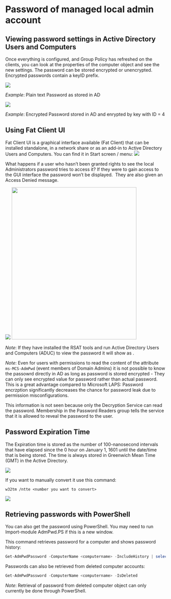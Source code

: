 # Password of managed local admin account


## Viewing password settings in Active Directory Users and Computers
Once everything is configured, and Group Policy has refreshed on the clients, you can look at the properties of the computer object and see the new settings. The password can be stored encrypted or unencrypted. Encrypted passwords contain a keyID prefix.

![](~/images/Operations/User/pwd-unencrypted.png)

*Example*: Plain text Password as stored in AD

![](~/images/Operations/User/pwd-encrypted.png)

*Example*: Encrypted Password stored in AD and enrypted by key with ID = 4

## Using Fat Client UI

Fat Client UI is a graphical interface available (Fat Client) that can be installed standalone, in a network share or as an add-in to Active Directory Users and Computers. You can find it in Start screen / menu:
![](~/images/Operations/User/ui-start-w10.png)

What happens if a user who hasn’t been granted rights to see the local Administrators password tries to access it? If they were to gain access to the GUI interface the password won’t be displayed.  They are also given an Access Denied message.

![](~/images/Operations/User/ui-access-denied.png)
<img class="alignnone size-full wp-image-2811" src="/wp-content/uploads/2016/11/2017-01-06_16-21-44.png" alt="" width="392" height="478" />

*Note*: If they have installed the RSAT tools and run Active Directory Users and Computers (ADUC) to view the password it will show as <not set>. 

*Note*: Even for users with permissions to read the content of the attribute `ms-MCS-AdmPwd` (event members of Domain Admins) it is not possible to know the passowrd directly in AD as long as password is stored encrypted - They can only see encrypted value for password rather than actual password. This is a great advantage compared to Microsoft LAPS: Password encrzption significantly decreases the chance for password leak due to permission misconfigurations.

This information is not seen because only the Decryption Service can read the password. Membership in the Password Readers group tells the service that it is allowed to reveal the password to the user.

## Password Expiration Time
The Expiration time is stored as the number of 100-nanosecond intervals that have elapsed since the 0 hour on January 1, 1601 until the date/time that is being stored. The time is always stored in Greenwich Mean Time (GMT) in the Active Directory.

![](~/images/Operations/User/pwd-expiration.png)

If you want to manually convert it use this command:

`w32tm /ntte <number you want to convert>`

![](~/images/Operations/User/pwd-expiration-ntte.png)


## Retrieving passwords with PowerShell
You can also get the password using PowerShell. You may need to run Import-module AdmPwd.PS if this is a new window.

This command retrieves password for a computer and shows password history:
``` PowerShell
Get-AdmPwdPassword -ComputerName <computername> -IncludeHistory | select -expand PasswordHistory
```

Passwords can also be retrieved from deleted computer accounts:

``` Powershell
Get-AdmPwdPassword -ComputerName <computername> -IsDeleted
```

*Note*: Retrieval of password from deleted computer object can only currently be done through PowerShell.

